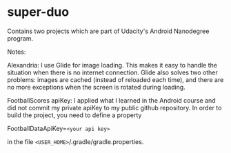 # super-duo
Contains two projects which are part of Udacity's Android Nanodegree program.

Notes:

Alexandria: I use Glide for image loading. This makes it easy to handle the situation when there is no internet connection. Glide also solves two other problems: images are cached (instead of reloaded each time), and there are no more exceptions when the screen is rotated during loading.

FootballScores apiKey: I applied what I learned in the Android course and did not commit my private apiKey to my public github repository. In order to build the project, you need to define a property

FootballDataApiKey=`<your api key>`

in the file `<USER_HOME>`/.gradle/gradle.properties.

